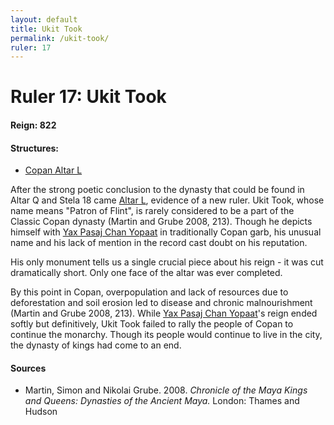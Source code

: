 ```yaml
---
layout: default
title: Ukit Took
permalink: /ukit-took/
ruler: 17
---
```


# Ruler 17: Ukit Took

#### <strong>Reign:</strong> 822
#### <strong>Structures:</strong>
<ul>
<li><a href="{{site.baseurl}}/altar-l/">Copan Altar L</a></li>
</ul>

After the strong poetic conclusion to the dynasty that could be found in
Altar Q and Stela 18 came <a href="{{site.baseurl}}/altar-l">Altar L</a>, evidence of a new ruler. Ukit Took, whose name means "Patron of Flint", is rarely considered to be a part
of the Classic Copan dynasty (Martin and Grube 2008, 213). Though he depicts himself with <a href="{{site.baseurl}}/yax-pasaj-chan-yopaat">Yax Pasaj Chan Yopaat</a> in traditionally Copan garb, his unusual name and his lack of mention in the record cast doubt on his reputation.

His only monument tells us a single crucial piece about
his reign - it was cut dramatically short. Only one face of the altar was
ever completed.

By this point in Copan, overpopulation and lack of resources due to deforestation and soil erosion led to disease and chronic malnourishment (Martin and Grube 2008, 213). While <a href="{{site.baseurl}}/yax-pasaj-chan-yopaat">Yax Pasaj Chan Yopaat</a>'s reign ended softly but definitively, Ukit Took failed to rally the people of Copan to continue the monarchy. Though its people would continue to live in the city, the dynasty of kings had come to an end.

#### Sources
<ul>
<li>Martin, Simon and Nikolai Grube. 2008. <cite>Chronicle of the Maya Kings and
    Queens: Dynasties of the Ancient Maya.</cite> London: Thames and Hudson</li>
</ul>

